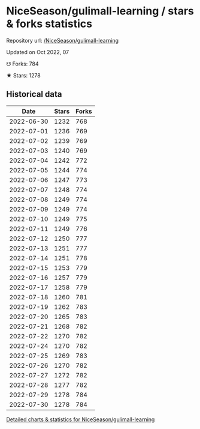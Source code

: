 # NiceSeason/gulimall-learning / stars & forks statistics

Repository url: [/NiceSeason/gulimall-learning](https://github.com/NiceSeason/gulimall-learning)

Updated on Oct 2022, 07

☋ Forks: 784

★ Stars: 1278

## Historical data
| Date | Stars | Forks |
|------|-------|-------|
| 2022-06-30 | 1232 | 768 | 
| 2022-07-01 | 1236 | 769 | 
| 2022-07-02 | 1239 | 769 | 
| 2022-07-03 | 1240 | 769 | 
| 2022-07-04 | 1242 | 772 | 
| 2022-07-05 | 1244 | 774 | 
| 2022-07-06 | 1247 | 773 | 
| 2022-07-07 | 1248 | 774 | 
| 2022-07-08 | 1249 | 774 | 
| 2022-07-09 | 1249 | 774 | 
| 2022-07-10 | 1249 | 775 | 
| 2022-07-11 | 1249 | 776 | 
| 2022-07-12 | 1250 | 777 | 
| 2022-07-13 | 1251 | 777 | 
| 2022-07-14 | 1251 | 778 | 
| 2022-07-15 | 1253 | 779 | 
| 2022-07-16 | 1257 | 779 | 
| 2022-07-17 | 1258 | 779 | 
| 2022-07-18 | 1260 | 781 | 
| 2022-07-19 | 1262 | 783 | 
| 2022-07-20 | 1265 | 783 | 
| 2022-07-21 | 1268 | 782 | 
| 2022-07-22 | 1270 | 782 | 
| 2022-07-24 | 1270 | 782 | 
| 2022-07-25 | 1269 | 783 | 
| 2022-07-26 | 1270 | 782 | 
| 2022-07-27 | 1272 | 782 | 
| 2022-07-28 | 1277 | 782 | 
| 2022-07-29 | 1278 | 784 | 
| 2022-07-30 | 1278 | 784 | 


[Detailed charts & statistics for NiceSeason/gulimall-learning](https://reviewgithub.com/rep/NiceSeason/gulimall-learning)
